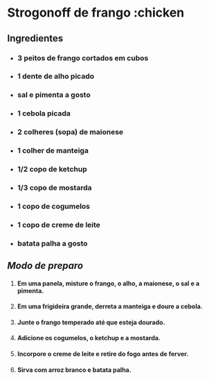 # Strogonoff de frango :chicken

## Ingredientes 

 - ### 3 peitos de frango cortados em cubos
 - ### 1 dente de alho picado
 - ### sal e pimenta a gosto
 - ### 1 cebola picada
 - ### 2 colheres (sopa) de maionese
 - ### 1 colher de manteiga
 - ### 1/2 copo de ketchup
 - ### 1/3 copo de mostarda
 - ### 1 copo de cogumelos
 - ### 1 copo de creme de leite
 - ### batata palha a gosto

## _Modo de preparo_

1. #### Em uma panela, misture o frango, o alho, a maionese, o sal e a pimenta.

2. #### Em uma frigideira grande, derreta a manteiga e doure a cebola.

3. #### Junte o frango temperado até que esteja dourado.

4. #### Adicione os cogumelos, o ketchup e a mostarda.

5. #### Incorpore o creme de leite e retire do fogo antes de ferver.

6. #### Sirva com arroz branco e batata palha.
